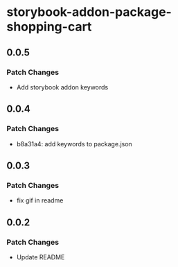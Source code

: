 # storybook-addon-package-shopping-cart

## 0.0.5

### Patch Changes

- Add storybook addon keywords

## 0.0.4

### Patch Changes

- b8a31a4: add keywords to package.json

## 0.0.3

### Patch Changes

- fix gif in readme

## 0.0.2

### Patch Changes

- Update README
